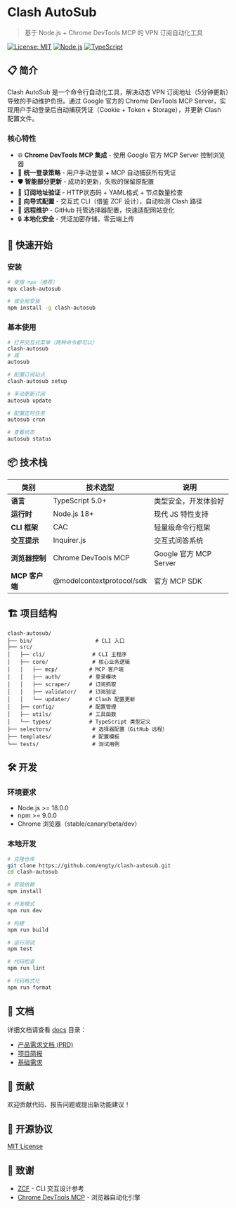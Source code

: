# Clash AutoSub

> 基于 Node.js + Chrome DevTools MCP 的 VPN 订阅自动化工具

[![License: MIT](https://img.shields.io/badge/License-MIT-yellow.svg)](https://opensource.org/licenses/MIT)
[![Node.js](https://img.shields.io/badge/Node.js-18+-green.svg)](https://nodejs.org/)
[![TypeScript](https://img.shields.io/badge/TypeScript-5.0+-blue.svg)](https://www.typescriptlang.org/)

## 📋 简介

Clash AutoSub 是一个命令行自动化工具，解决动态 VPN 订阅地址（5分钟更新）导致的手动维护负担。通过 Google 官方的 Chrome DevTools MCP Server，实现用户手动登录后自动捕获凭证（Cookie + Token + Storage），并更新 Clash 配置文件。

### 核心特性

- 🌐 **Chrome DevTools MCP 集成** - 使用 Google 官方 MCP Server 控制浏览器
- 🔐 **统一登录策略** - 用户手动登录 + MCP 自动捕获所有凭证
- 🛡️ **智能部分更新** - 成功的更新，失败的保留原配置
- 📡 **订阅地址验证** - HTTP状态码 + YAML格式 + 节点数量检查
- 🔧 **向导式配置** - 交互式 CLI（借鉴 ZCF 设计），自动检测 Clash 路径
- 🔄 **远程维护** - GitHub 托管选择器配置，快速适配网站变化
- 🔒 **本地化安全** - 凭证加密存储，零云端上传

## 🚀 快速开始

### 安装

```bash
# 使用 npx（推荐）
npx clash-autosub

# 或全局安装
npm install -g clash-autosub
```

### 基本使用

```bash
# 打开交互式菜单（两种命令都可以）
clash-autosub
# 或
autosub

# 配置订阅站点
clash-autosub setup

# 手动更新订阅
autosub update

# 配置定时任务
autosub cron

# 查看状态
autosub status
```

## 📦 技术栈

| 类别 | 技术选型 | 说明 |
|------|----------|------|
| **语言** | TypeScript 5.0+ | 类型安全，开发体验好 |
| **运行时** | Node.js 18+ | 现代 JS 特性支持 |
| **CLI 框架** | CAC | 轻量级命令行框架 |
| **交互提示** | Inquirer.js | 交互式问答系统 |
| **浏览器控制** | Chrome DevTools MCP | Google 官方 MCP Server |
| **MCP 客户端** | @modelcontextprotocol/sdk | 官方 MCP SDK |

## 🏗️ 项目结构

```
clash-autosub/
├── bin/                    # CLI 入口
├── src/
│   ├── cli/               # CLI 主程序
│   ├── core/              # 核心业务逻辑
│   │   ├── mcp/          # MCP 客户端
│   │   ├── auth/         # 登录模块
│   │   ├── scraper/      # 订阅抓取
│   │   ├── validator/    # 订阅验证
│   │   └── updater/      # Clash 配置更新
│   ├── config/           # 配置管理
│   ├── utils/            # 工具函数
│   └── types/            # TypeScript 类型定义
├── selectors/             # 选择器配置（GitHub 远程）
├── templates/             # 配置模板
└── tests/                 # 测试用例
```

## 🛠️ 开发

### 环境要求

- Node.js >= 18.0.0
- npm >= 9.0.0
- Chrome 浏览器（stable/canary/beta/dev）

### 本地开发

```bash
# 克隆仓库
git clone https://github.com/engty/clash-autosub.git
cd clash-autosub

# 安装依赖
npm install

# 开发模式
npm run dev

# 构建
npm run build

# 运行测试
npm test

# 代码检查
npm run lint

# 代码格式化
npm run format
```

## 📝 文档

详细文档请查看 [docs](./docs) 目录：

- [产品需求文档 (PRD)](./docs/prd.md)
- [项目简报](./docs/project-brief.md)
- [基础需求](./docs/basic_prd.md)

## 🤝 贡献

欢迎贡献代码、报告问题或提出新功能建议！

## 📄 开源协议

[MIT License](./LICENSE)

## 🙏 致谢

- [ZCF](https://github.com/UfoMiao/zcf) - CLI 交互设计参考
- [Chrome DevTools MCP](https://github.com/ChromeDevTools/chrome-devtools-mcp) - 浏览器自动化引擎
